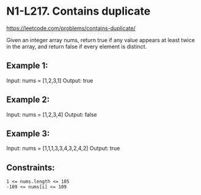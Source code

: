 # N1-L217. Contains duplicate

https://leetcode.com/problems/contains-duplicate/

Given an integer array nums, return true if any value appears at least twice in the array, and return false if every element is distinct.

## Example 1:

Input: nums = [1,2,3,1]
Output: true

## Example 2:

Input: nums = [1,2,3,4]
Output: false

## Example 3:

Input: nums = [1,1,1,3,3,4,3,2,4,2]
Output: true

## Constraints:

    1 <= nums.length <= 105
    -109 <= nums[i] <= 109

